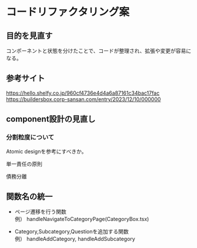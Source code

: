 # コードリファクタリング案

## 目的を見直す
コンポーネントと状態を分けたことで、コードが整理され、拡張や変更が容易になる。


## 参考サイト

https://hello.shelfy.co.jp/960cf4736e4d4a6a87161c34bac17fac
https://buildersbox.corp-sansan.com/entry/2023/12/10/000000

## component設計の見直し

### 分割粒度について
Atomic designを参考にすべきか。

単一責任の原則

債務分離

## 関数名の統一

- ページ遷移を行う関数<br>
例）
handleNavigateToCategoryPage(CategoryBox.tsx)

- Category,Subcategory,Questionを追加する関数<br>
例）
handleAddCategory, handleAddSubcategory

